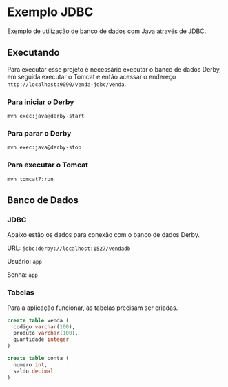 # Exemplo JDBC

Exemplo de utilização de banco de dados com Java através de JDBC.

## Executando

Para executar esse projeto é necessário executar o banco de dados Derby, em seguida executar o Tomcat e então acessar o endereço `http://localhost:9090/venda-jdbc/venda`.

### Para iniciar o Derby

`mvn exec:java@derby-start`

### Para parar o Derby

`mvn exec:java@derby-stop`

### Para executar o Tomcat

`mvn tomcat7:run`

## Banco de Dados

### JDBC

Abaixo estão os dados para conexão com o banco de dados Derby.

URL: `jdbc:derby://localhost:1527/vendadb`

Usuário: `app`

Senha: `app`

### Tabelas

Para a aplicação funcionar, as tabelas precisam ser criadas.

```sql
create table venda (
  codigo varchar(100),
  produto varchar(100),
  quantidade integer
)
```

```sql
create table conta (
  numero int,
  saldo decimal
)
```